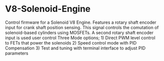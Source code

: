 # V8-Solenoid-Engine
Control firmware for a Solenoid V8 Engine. Features a rotary shaft encoder input for crank shaft position sensing. This signal controls the comutation of solenoid-based cylinders using MOSFETs. A second rotary shaft encoder input is used user control Three Mode options; 1) Direct PWM level control to FETs that power the solenoids 2) Speed control mode with PID Compensation 3) Test and tuning with terminal interface to adjust PID parameters
